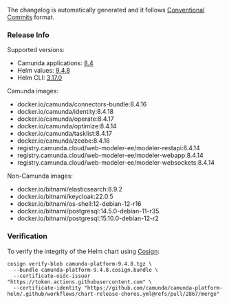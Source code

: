 The changelog is automatically generated and it follows [Conventional Commits](https://www.conventionalcommits.org/en/v1.0.0/) format.
<!-- generated by git-cliff -->
### Release Info

Supported versions:

- Camunda applications: [8.4](https://github.com/camunda/camunda-platform/releases?q=tag%3A8.4&expanded=true)
- Helm values: [9.4.8](https://artifacthub.io/packages/helm/camunda/camunda-platform/9.4.8#parameters)
- Helm CLI: [3.17.0](https://github.com/helm/helm/releases/tag/v3.17.0)

Camunda images:

- docker.io/camunda/connectors-bundle:8.4.16
- docker.io/camunda/identity:8.4.18
- docker.io/camunda/operate:8.4.17
- docker.io/camunda/optimize:8.4.14
- docker.io/camunda/tasklist:8.4.17
- docker.io/camunda/zeebe:8.4.16
- registry.camunda.cloud/web-modeler-ee/modeler-restapi:8.4.14
- registry.camunda.cloud/web-modeler-ee/modeler-webapp:8.4.14
- registry.camunda.cloud/web-modeler-ee/modeler-websockets:8.4.14

Non-Camunda images:

- docker.io/bitnami/elasticsearch:8.9.2
- docker.io/bitnami/keycloak:22.0.5
- docker.io/bitnami/os-shell:12-debian-12-r16
- docker.io/bitnami/postgresql:14.5.0-debian-11-r35
- docker.io/bitnami/postgresql:15.10.0-debian-12-r2

### Verification

To verify the integrity of the Helm chart using [Cosign](https://docs.sigstore.dev/signing/quickstart/):

```shell
cosign verify-blob camunda-platform-9.4.8.tgz \
  --bundle camunda-platform-9.4.8.cosign.bundle \
  --certificate-oidc-issuer "https://token.actions.githubusercontent.com" \
  --certificate-identity "https://github.com/camunda/camunda-platform-helm/.github/workflows/chart-release-chores.yml@refs/pull/2867/merge"
```
